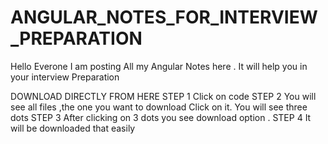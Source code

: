 # ANGULAR_NOTES_FOR_INTERVIEW_PREPARATION
Hello Everone I am posting All my Angular Notes here .
It will help you in your interview Preparation

DOWNLOAD DIRECTLY FROM HERE 
STEP 1 Click on code 
STEP 2 You will see all files ,the one you want to download 
Click on it. You will see three dots 
STEP 3 After clicking on 3 dots you see download option .
STEP 4 It will be downloaded that easily 

